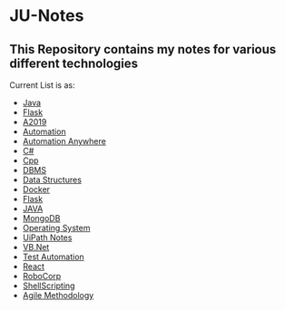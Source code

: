 # JU-Notes

## This Repository contains my notes for various different technologies

Current List is as:
<ul>
  <li><a href="https://github.com/piyushagarwal08/JU-Notes/blob/master/JAVA.md">Java</a></li>
  <li><a href="https://github.com/piyushagarwal08/JU-Notes/blob/master/Flask.md">Flask</a></li>
  <li><a href="https://github.com/piyushagarwal08/JU-Notes/blob/master/A2019.md">A2019</a></li>
  <li><a href="https://github.com/piyushagarwal08/JU-Notes/blob/master/Automation.md">Automation</a></li>
  <li><a href="https://github.com/piyushagarwal08/JU-Notes/blob/master/Automation_Anywhere.md">Automation Anywhere</a></li>
  <li><a href="https://github.com/piyushagarwal08/JU-Notes/blob/master/C%23.md">C#</a></li>
  <li><a href="https://github.com/piyushagarwal08/JU-Notes/blob/master/C%2B%2B.md">Cpp</a></li>
  <li><a href="https://github.com/piyushagarwal08/JU-Notes/blob/master/DBMS.md">DBMS</a></li>
  <li><a href="https://github.com/piyushagarwal08/JU-Notes/blob/master/DataStructures.md">Data Structures</a></li>
  <li><a href="https://github.com/piyushagarwal08/JU-Notes/blob/master/Docker.md">Docker</a></li>
  <li><a href="https://github.com/piyushagarwal08/JU-Notes/blob/master/Flask.md">Flask</a></li>
  <li><a href="https://github.com/piyushagarwal08/JU-Notes/blob/master/JAVA.md">JAVA</a></li>
  <li><a href="https://github.com/piyushagarwal08/JU-Notes/blob/master/MongoDB.md">MongoDB</a></li>
  <li><a href="https://github.com/piyushagarwal08/JU-Notes/blob/master/OperatingSystem.md">Operating System</a></li>
  <li><a href="https://github.com/piyushagarwal08/JU-Notes/blob/master/RPA.md">UiPath Notes</a></li>
  <li><a href="https://github.com/piyushagarwal08/JU-Notes/blob/master/VB.net.md">VB.Net</a></li>
  <li><a href="https://github.com/piyushagarwal08/JU-Notes/blob/master/TestAutomation.md">Test Automation</a></li>
  <li><a href="https://github.com/piyushagarwal08/JU-Notes/blob/master/REACT.md">React</a></li>
  <li><a href="https://github.com/piyushagarwal08/JU-Notes/blob/master/RoboCorp.md">RoboCorp</a></li>
  <li><a href="https://github.com/piyushagarwal08/JU-Notes/blob/master/ShellScripting.md">ShellScripting</a></li>
  <li><a href="https://github.com/piyushagarwal08/JU-Notes/blob/master/Agile.md">Agile Methodology</a></li>
</ul>
  
